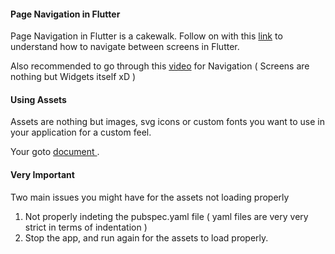 #### Page Navigation in Flutter
Page Navigation in Flutter is a cakewalk.
Follow on with this [link](https://flutter.dev/docs/cookbook/navigation/navigation-basics) to understand how to navigate between screens in Flutter. 

Also recommended to go through this [video](https://www.youtube.com/watch?v=DlArCl8jvlo) for Navigation
( Screens are nothing but Widgets itself xD )

#### Using Assets
Assets are nothing but images, svg icons or custom fonts you want to use in your application for a custom feel.

Your goto [document ](https://flutter.dev/docs/development/ui/assets-and-images).


#### Very Important
Two main issues you might have for the assets not loading properly
1. Not properly indeting the pubspec.yaml file ( yaml files are very very strict in terms of indentation )
2. Stop the app, and run again for the assets to load properly.